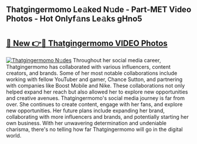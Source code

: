 ## Thatgingermomo Le𝚊ked N𝚞de - Part-MET Video Photos - Hot Onlyf𝚊ns Le𝚊ks gHno5

# <h2><a href="http://ab28308.deff.icu/?id=Thatgingermomo">🔗 New 👉🔴 Thatgingermomo VIDEO Photos</a></h2>

[![Thatgingermomo N𝚞des](https://i.imgur.com/rIISA9y.gif)](http://ab28308.deff.icu/?id=Thatgingermomo)
Throughout her social media career, Thatgingermomo has collaborated with various influencers, content creators, and brands. Some of her most notable collaborations include working with fellow YouTuber and gamer, Chance Sutton, and partnering with companies like Boost Mobile and Nike. These collaborations not only helped expand her reach but also allowed her to explore new opportunities and creative avenues. Thatgingermomo's social media journey is far from over. She continues to create content, engage with her fans, and explore new opportunities. Her future plans include expanding her brand, collaborating with more influencers and brands, and potentially starting her own business. With her unwavering determination and undeniable charisma, there's no telling how far Thatgingermomo will go in the digital world.
